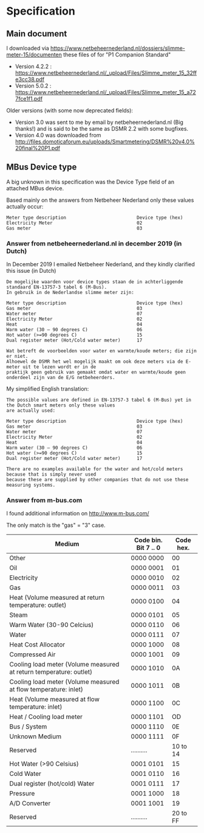 # Specification

## Main document
I downloaded via
https://www.netbeheernederland.nl/dossiers/slimme-meter-15/documenten
these files of for "P1 Companion Standard"
- Version 4.2.2 : https://www.netbeheernederland.nl/_upload/Files/Slimme_meter_15_32ffe3cc38.pdf
- Version 5.0.2 : https://www.netbeheernederland.nl/_upload/Files/Slimme_meter_15_a727fce1f1.pdf

Older versions (with some now deprecated fields):
- Version 3.0 was sent to me by email by netbeheernederland.nl (Big thanks!) and is said to be the same as DSMR 2.2 with some bugfixes.
- Version 4.0 was downloaded from http://files.domoticaforum.eu/uploads/Smartmetering/DSMR%20v4.0%20final%20P1.pdf

## MBus Device type

A big unknown in this specification was the Device Type field of an attached MBus device.

Based mainly on the answers from Netbeheer Nederland only these values actually occur:

    Meter type description                          Device type (hex)
    Electricity Meter                               02
    Gas meter                                       03

### Answer from netbeheernederland.nl in december 2019 (in Dutch)

In December 2019 I emailed Netbeheer Nederland, and they kindly clarified this issue (in Dutch)

    De mogelijke waarden voor device types staan de in achterliggende standaard EN-13757-3 tabel 6 (M-Bus).
    In gebruik in de Nederlandse slimme meter zijn:

    Meter type description                          Device type (hex)
    Gas meter                                       03
    Water meter                                     07
    Electricity Meter                               02
    Heat                                            04
    Warm water (30 – 90 degrees C)                  06
    Hot water (>=90 degrees C)                      15
    Dual register meter (Hot/Cold water meter)      17

    Wat betreft de voorbeelden voor water en warmte/koude meters; die zijn er niet.
    Alhoewel de DSMR het wel mogelijk maakt om ook deze meters via de E-meter uit te lezen wordt er in de
    praktijk geen gebruik van gemaakt omdat water en warmte/koude geen onderdeel zijn van de E/G netbeheerders.

My simplified English translation:

    The possible values are defined in EN-13757-3 tabel 6 (M-Bus) yet in the Dutch smart meters only these values
    are actually used:

    Meter type description                          Device type (hex)
    Gas meter                                       03
    Water meter                                     07
    Electricity Meter                               02
    Heat                                            04
    Warm water (30 – 90 degrees C)                  06
    Hot water (>=90 degrees C)                      15
    Dual register meter (Hot/Cold water meter)      17

    There are no examples available for the water and hot/cold meters because that is simply never used
    because these are supplied by other companies that do not use these measuring systems.

### Answer from m-bus.com

I found additional information on http://www.m-bus.com/

The only match is the "gas" = "3" case.

| Medium | Code bin. Bit 7 .. 0 | Code hex. |
| --- | --- | --- |
|Other | 0000 0000 |00
|Oil|0000 0001|01
|Electricity|0000 0010|02
|Gas|0000 0011|03
|Heat (Volume measured at return temperature: outlet)|0000 0100|04
|Steam|0000 0101|05
|Warm Water (30-90 Celcius)|0000 0110|06
|Water|0000 0111|07
|Heat Cost Allocator|0000 1000|08
|Compressed Air|0000 1001|09
|Cooling load meter (Volume measured at return temperature: outlet)|0000 1010|0A
|Cooling load meter (Volume measured at flow temperature: inlet)|0000 1011|0B
|Heat (Volume measured at flow temperature: inlet)|0000 1100|0C
|Heat / Cooling load meter|0000 1101|OD
|Bus / System|0000 1110|0E
|Unknown Medium|0000 1111|0F
|Reserved|..........|10 to 14
|Hot Water (>90 Celsius)|0001 0101|15
|Cold Water|0001 0110|16
|Dual register (hot/cold) Water|0001 0111|17
|Pressure|0001 1000|18
|A/D Converter|0001 1001|19
|Reserved|..........|20 to FF

<!--
    Copyright (C) 2019-2021 Niels Basjes

    Licensed under the Apache License, Version 2.0 (the "License");
    you may not use this file except in compliance with the License.
    You may obtain a copy of the License at

        https://www.apache.org/licenses/LICENSE-2.0

    Unless required by applicable law or agreed to in writing, software
    distributed under the License is distributed on an "AS IS" BASIS,
    WITHOUT WARRANTIES OR CONDITIONS OF ANY KIND, either express or implied.
    See the License for the specific language governing permissions and
    limitations under the License.
-->
